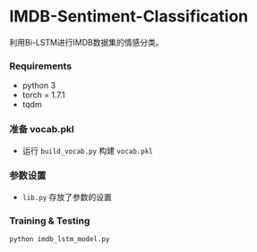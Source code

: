 # IMDB-Sentiment-Classification

利用Bi-LSTM进行IMDB数据集的情感分类。

### Requirements
* python 3
* torch = 1.7.1
* tqdm


### 准备 vocab.pkl

* 运行 `build_vocab.py` 构建 `vocab.pkl`

### 参数设置

* `lib.py` 存放了参数的设置

### Training & Testing

	python imdb_lstm_model.py
